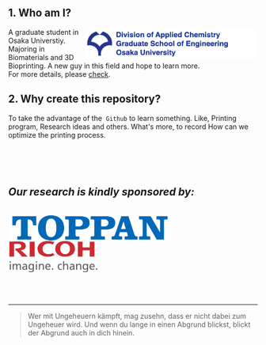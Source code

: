 ## 1. Who am I?

[<img width="350" height="62" img align="right" src="https://github.com/Ryucis/Cissto/blob/master/images/Osaka%20Univ.%20Logo.tiff" />](http://www.osaka-u.ac.jp/en)
<!-- align grammar,Nested [<files address>text,parameter](link) -->

A graduate student in Osaka Universtiy. Majoring in Biomaterials and 3D Bioprinting. A new guy in this field and hope to learn more.
</br>
For more details, please [check](http://www.chem.eng.osaka-u.ac.jp/appl/).


## 2. Why create this repository?

To take the advantage of the  ` Github `  to learn something. Like, Printing program, Research ideas and others. What's more,  to record How can we optimize the printing process.
  
</br>
</br>
</br>


## ***Our research is kindly sponsored by:***
</br>

<img width="330" height="53" img align="left" src="https://github.com/Ryucis/Cissto/blob/master/images/Toppan_logo.png" />
<img width="180" height="63" img align="center" src="https://github.com/Ryucis/Cissto/blob/master/images/Ricoh-logo.png" />
<!-- keep Length-width ratio -->
</br>

</br>
</br>
</br>  

*** 

>Wer mit Ungeheuern kämpft, mag zusehn, dass er nicht dabei zum Ungeheuer wird. Und wenn du lange in einen Abgrund blickst, blickt der Abgrund auch in dich hinein.
  
  
  
